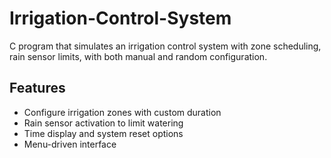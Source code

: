 # Irrigation-Control-System
C program that simulates an irrigation control system with zone scheduling, rain sensor limits, with both manual and random configuration.
## Features
- Configure irrigation zones with custom duration
- Rain sensor activation to limit watering
- Time display and system reset options
- Menu-driven interface
